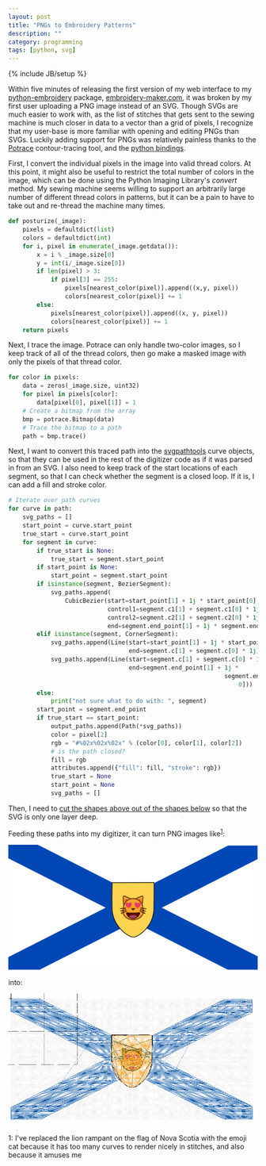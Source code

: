 ```yaml
---
layout: post
title: "PNGs to Embroidery Patterns"
description: ""
category: programming
tags: [python, svg]
---
```

{% include JB/setup %}

Within five minutes of releasing the first version of my web interface to my [python-embroidery](https://github.com/CatherineH/python-embroidery/) package, [embroidery-maker.com](https://embroidery-maker.com), it was broken by my first user uploading a PNG image instead of an SVG. Though SVGs are much easier to work with, as the list of stitches that gets sent to the sewing machine is much closer in data to a vector than a grid of pixels, I recognize that my user-base is more familiar with opening and editing PNGs than SVGs. Luckily adding support for PNGs was relatively painless thanks to the [Potrace](http://potrace.sourceforge.net) contour-tracing tool, and the [python bindings](https://github.com/flupke/pypotrace).


First, I convert the individual pixels in the image into valid thread colors. At this point, it might also be useful to restrict the total number of colors in the image, which can be done using the Python Imaging Library's *convert* method. My sewing machine seems willing to support an arbitrarily large number of different thread colors in patterns, but it can be a pain to have to take out and re-thread the machine many times.

```python
def posturize(_image):
    pixels = defaultdict(list)
    colors = defaultdict(int)
    for i, pixel in enumerate(_image.getdata()):
        x = i % _image.size[0]
        y = int(i/_image.size[0])
        if len(pixel) > 3:
            if pixel[3] == 255:
                pixels[nearest_color(pixel)].append((x,y, pixel))
                colors[nearest_color(pixel)] += 1
        else:
            pixels[nearest_color(pixel)].append((x, y, pixel))
            colors[nearest_color(pixel)] += 1
    return pixels
```

Next, I trace the image. Potrace can only handle two-color images, so I keep track of all of the thread colors, then go make a masked image with only the pixels of that thread color. 

```python
for color in pixels:
	data = zeros(_image.size, uint32)
	for pixel in pixels[color]:
	    data[pixel[0], pixel[1]] = 1
	# Create a bitmap from the array
	bmp = potrace.Bitmap(data)
	# Trace the bitmap to a path
	path = bmp.trace()
```

Next, I want to convert this traced path into the [svgpathtools](https://github.com/CatherineH/svgpathtools) curve objects, so that they can be used in the rest of the digitizer code as if it was parsed in from an SVG. I also need to keep track of the start locations of each segment, so that I can check whether the segment is a closed loop. If it is, I can add a fill and stroke color.
 
```python
# Iterate over path curves
for curve in path:
    svg_paths = []
    start_point = curve.start_point
    true_start = curve.start_point
    for segment in curve:
        if true_start is None:
            true_start = segment.start_point
        if start_point is None:
            start_point = segment.start_point
        if isinstance(segment, BezierSegment):
            svg_paths.append(
                CubicBezier(start=start_point[1] + 1j * start_point[0],
                            control1=segment.c1[1] + segment.c1[0] * 1j,
                            control2=segment.c2[1] + segment.c2[0] * 1j,
                            end=segment.end_point[1] + 1j * segment.end_point[0]))
        elif isinstance(segment, CornerSegment):
            svg_paths.append(Line(start=start_point[1] + 1j * start_point[0],
                                  end=segment.c[1] + segment.c[0] * 1j))
            svg_paths.append(Line(start=segment.c[1] + segment.c[0] * 1j,
                                  end=segment.end_point[1] + 1j *
                                                             segment.end_point[
                                                                 0]))
        else:
            print("not sure what to do with: ", segment)
        start_point = segment.end_point
        if true_start == start_point:
            output_paths.append(Path(*svg_paths))
            color = pixel[2]
            rgb = "#%02x%02x%02x" % (color[0], color[1], color[2])
            # is the path closed?
            fill = rgb
            attributes.append({"fill": fill, "stroke": rgb})
            true_start = None
            start_point = None
            svg_paths = []
```

Then, I need to [cut the shapes above out of the shapes below](http://catherineh.github.io/programming/2018/04/03/25-ways-of-cutting-svg-shapes) so that the SVG is only one layer deep.

Feeding these paths into my digitizer, it can turn PNG images like<sup>[1](#myfootnote120180404)</sup>:

![the flag of Nova Scotia with an emoji cat face](https://raw.githubusercontent.com/CatherineH/CatherineH.github.io/master/_posts/images/digitizing_images/emoji_flag.png)

into:

![the flag of Nova Scotia with an emoji cat face, as a series of stitches](https://raw.githubusercontent.com/CatherineH/CatherineH.github.io/master/_posts/images/digitizing_images/ns_flag_emoji.png)

<a name="myfootnote120180404">1</a>: I've replaced the lion rampant on the flag of Nova Scotia with the emoji cat because it has too many curves to render nicely in stitches, and also because it amuses me


